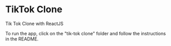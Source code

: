 # TikTok Clone

Tik Tok Clone with ReactJS

<!-- ### Technologies Used

## Front End
* React
* Firebase Hosting
* Material UI, Flexbox
* Third Party Ticker
* Scroll Snap

## Back-End
 * NodeJS
 * ExpressJS server
 * MongoDB
 * Hosting on Heroku
 * Mongoose -->

 To run the app, click on the "tik-tok clone" folder and follow the instructions in the README. 
